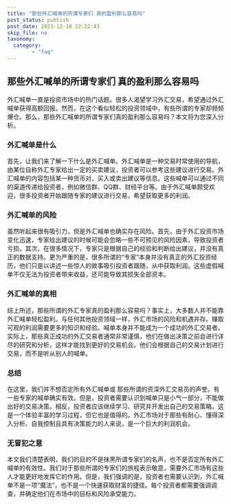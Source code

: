 ```yaml
---
title: "那些外汇喊单的所谓专家们 真的盈利那么容易吗"
post_status: publish
post_date: 2023-12-10 22:22:43
skip_file: no
taxonomy:
  category:
        - "faq"
---
```


## 那些外汇喊单的所谓专家们 真的盈利那么容易吗

外汇喊单一直是投资市场中的热门话题。很多人渴望学习外汇交易，希望通过外汇喊单获得高额回报。然而，在这个看似轻松的投资领域中，有些所谓的专家却频频爆仓。那么，那些外汇喊单的所谓专家们真的盈利那么容易吗？本文将为您深入分析。

### 外汇喊单是什么

首先，让我们来了解一下什么是外汇喊单。外汇喊单是一种交易时常使用的导航，由某位自称外汇专家给出一定的买卖建议，投资者可以参考这些建议进行交易。外汇喊单的内容包括某一种货币对，买入或卖出建议等信息。这些喊单可以通过不同的渠道传递给投资者，例如微信群、QQ群、财经平台等。由于外汇喊单颇受欢迎，很多投资者开始跟随专家的建议进行交易，希望获取更多的利润。

### 外汇喊单的风险

虽然听起来很有吸引力，但是外汇喊单也确实存在风险。首先，由于外汇投资市场变化迅速，专家给出建议的时候可能会忽略一些不可预见的风险因素，导致投资者亏损。其次，在很多情况下，专家只是根据自己的经验和判断给出建议，并没有真正的数据支持。更为严重的是，很多所谓的“专家”本身并没有真正的外汇投资经历，他们只是以讲述一些惊人的故事吸引投资者跟随，从中获取利润。这些虚假喊单不仅无法为投资者带来收益，还可能导致其损失全部资本。

### 外汇喊单的真相

综上所述，那些所谓的外汇专家真的盈利那么容易吗？事实上，大多数人并不能靠外汇喊单轻松盈利。与任何其他投资领域一样，外汇市场的风险和机遇并存。赚取可观的利润需要更多的知识和经验。喊单本身并不能成为一个成功的外汇交易者。实际上，那些真正成功的外汇交易者通常非常谨慎，他们在做出决策之前会进行详尽的研究和分析，这样才能找到更好的交易机会。他们会根据自己的交易计划进行交易，而不是听从别人的喊单。

### 总结

在这里，我们并不想否定所有外汇喊单或 那些所谓的资深外汇交易员的声誉。有一些专家的喊单确实有效。但是，投资者需要认识到喊单只是小气一部分，不能做出好的交易决策。相反，投资者应该继续学习、研究并开发出自己的交易策略。这是一个体验丰富的学习过程，但它也是值得的。外汇市场对于那些有耐心、懂得深入分析、自我控制且具有决策能力的人来说，是一个巨大的利润机会。

### 无冒犯之意

本文我们清楚表明，我们的目的不是抹黑所谓专家们的名声，也不是否定所有外汇喊单的有效性。我们对于那些所谓的专家们的旅程表示敬意，需要外汇市场有这些人才能更好地发挥它的作用。但是，我们强调的是，投资者也需要认识到，外汇喊单不是一项“魔法”，也不是一个快速获取财富的捷径。每个投资者都需要强调调查，并确定他们在市场中的目标和风险承受能力。
